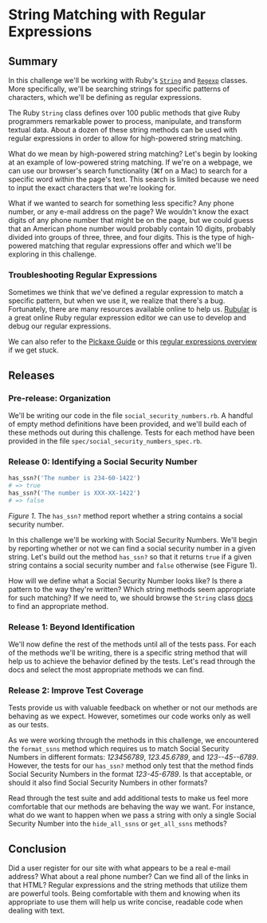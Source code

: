 # String Matching with Regular Expressions

## Summary
In this challenge we'll be working with Ruby's [`String`](http://www.ruby-doc.org/core-1.9.3/String.html) and [`Regexp`](http://ruby-doc.org/core-1.9.3/Regexp.html) classes.  More specifically, we'll be searching strings for specific patterns of characters, which we'll be defining as regular expressions.

The Ruby `String` class defines over 100 public methods that give Ruby programmers remarkable power to process, manipulate, and transform textual data.  About a dozen of these string methods can be used with regular expressions in order to allow for high-powered string matching.

What do we mean by high-powered string matching?  Let's begin by looking at an example of low-powered string matching. If we're on a webpage, we can use our browser's search functionality (⌘f on a Mac) to search for a specific word within the page's text. This search is limited because we need to input the exact characters that we're looking for.

What if we wanted to search for something less specific?  Any phone number, or any e-mail address on the page? We wouldn't know the exact digits of any phone number that might be on the page, but we could guess that an American phone number would probably contain 10 digits, probably divided into groups of three, three, and four digits.  This is the type of high-powered matching that regular expressions offer and which we'll be exploring in this challenge.


### Troubleshooting Regular Expressions
Sometimes we think that we've defined a regular expression to match a specific pattern, but when we use it, we realize that there's a bug.  Fortunately, there are many resources available online to help us.  [Rubular](http://rubular.com) is a great online Ruby regular expression editor we can use to develop and debug our regular expressions.

We can also refer to the [Pickaxe Guide](http://www.ruby-doc.org/docs/ProgrammingRuby/html/language.html#UJ) or this [regular expressions overview](http://www.bluebox.net/about/blog/2013/02/using-regular-expressions-in-ruby-part-1-of-3/) if we get stuck.


## Releases
### Pre-release:  Organization
We'll be writing our code in the file `social_security_numbers.rb`.  A handful of empty method definitions have been provided, and we'll build each of these methods out during this challenge.  Tests for each method have been provided in the file `spec/social_security_numbers_spec.rb`.


### Release 0: Identifying a Social Security Number
```ruby
has_ssn?('The number is 234-60-1422')
# => true
has_ssn?('The number is XXX-XX-1422')
# => false
```
*Figure 1*. The `has_ssn?` method report whether a string contains a social security number.

In this challenge we'll be working with Social Security Numbers.  We'll begin by reporting whether or not we can find a social security number in a given string.  Let's build out the method `has_ssn?` so that it returns `true` if a given string contains a social security number and `false` otherwise (see Figure 1).

How will we define what a Social Security Number looks like?  Is there a pattern to the way they're written?  Which string methods seem appropriate for such matching?  If we need to, we should browse the `String` class [docs](http://www.ruby-doc.org/core-1.9.3/String.html) to find an appropriate method.


### Release 1: Beyond Identification
We'll now define the rest of the methods until all of the tests pass.  For each of the methods we'll be writing, there is a specific string method that will help us to achieve the behavior defined by the tests.  Let's read through the docs and select the most appropriate methods we can find.


### Release 2: Improve Test Coverage
Tests provide us with valuable feedback on whether or not our methods are behaving as we expect.  However, sometimes our code works only as well as our tests.  

As we were working through the methods in this challenge, we encountered the `format_ssns` method which requires us to match Social Security Numbers in different formats:  *123456789*, *123.45.6789*, and *123--45--6789*.  However, the tests for our `has_ssn?` method only test that the method finds Social Security Numbers in the format *123-45-6789*.  Is that acceptable, or should it also find Social Security Numbers in other formats?

Read through the test suite and add additional tests to make us feel more comfortable that our methods are behaving the way we want.  For instance, what do we want to happen when we pass a string with only a single Social Security Number into the `hide_all_ssns` or `get_all_ssns` methods?


## Conclusion
Did a user register for our site with what appears to be a real e-mail address?  What about a real phone number?  Can we find all of the links in that HTML?  Regular expressions and the string methods that utilize them are powerful tools.  Being comfortable with them and knowing when its appropriate to use them will help us write concise, readable code when dealing with text.